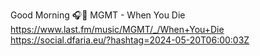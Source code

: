 Good Morning 🎧🎵 MGMT - When You Die  https://www.last.fm/music/MGMT/_/When+You+Die https://social.dfaria.eu/?hashtag=2024-05-20T06:00:03Z